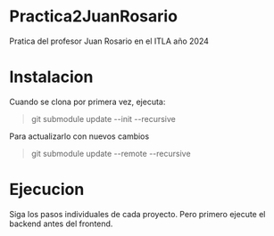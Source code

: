 # Practica2JuanRosario
Pratica del profesor Juan Rosario en el ITLA año 2024

# Instalacion

Cuando se clona por primera vez, ejecuta:

> git submodule update --init --recursive

Para actualizarlo con nuevos cambios

> git submodule update --remote --recursive

# Ejecucion

Siga los pasos individuales de cada proyecto. Pero primero ejecute el backend antes del frontend.
